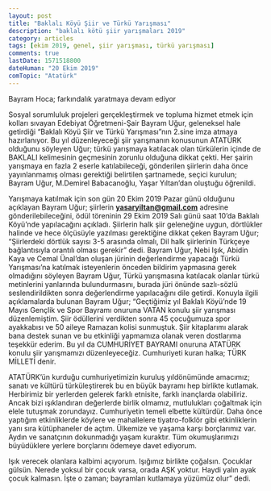 ```yaml
---
layout: post
title: "Baklalı Köyü Şiir ve Türkü Yarışması"
description: "baklalı kötü şiir yarışmaları 2019"
category: articles
tags: [ekim 2019, genel, şiir yarışması, türkü yarışması]
comments: true
lastDate: 1571518800
dateHuman: "20 Ekim 2019"
comTopic: "Atatürk"
---
```


Bayram Hoca; farkındalık yaratmaya devam ediyor

Sosyal sorumluluk projeleri gerçekleştirmek ve topluma hizmet etmek için kolları sıvayan Edebiyat Öğretmeni-Şair Bayram Uğur, geleneksel hale getirdiği “Baklalı Köyü Şiir ve Türkü Yarışması”nın 2.sine imza atmaya hazırlanıyor. Bu yıl düzenleyeceği şiir yarışmanın konusunun ATATÜRK olduğunu söyleyen Uğur; türkü yarışmaya katılacak olan türkülerin içinde de BAKLALI kelimesinin geçmesinin zorunlu olduğuna dikkat çekti. Her şairin yarışmaya en fazla 2 eserle katılabileceği, gönderilen şiirlerin daha önce yayınlanmamış olması gerektiği belirtilen şartnamede, seçici kurulun; Bayram Uğur, M.Demirel Babacanoğlu, Yaşar Yıltan’dan oluştuğu öğrenildi.

Yarışmaya katılmak için son gün 20 Ekim 2019 Pazar günü olduğunu açıklayan Bayram Uğur; şiirlerin **yasaryiltan@gmail.com** adresine gönderilebileceğini, ödül töreninin 29 Ekim 2019 Salı günü saat 10’da Baklalı Köyü’nde yapılacağını açıkladı. Şiirlerin halk şiir geleneğine uygun, dörtlükler halinde ve hece
ölçüsüyle yazılması gerektiğine dikkat çeken Bayram Uğur; “Şiirlerdeki dörtlük sayısı 3-5 arasında olmalı, Dil halk şiirlerinin Türkçeye bağlantısıyla orantılı olması gerekir” dedi. Bayram Uğur, Nebi Işık, Abidin Kaya ve Cemal Ünal’dan oluşan jürinin değerlendirme yapacağı Türkü Yarışması’na katılmak isteyenlerin önceden bildirim yapmasına gerek olmadığını söyleyen Bayram Uğur, Türkü yarışmasına katılacak olanlar türkü metinlerini yanlarında bulundurmasını, burada jüri önünde sazlı-sözlü seslendirildikten sonra
değerlendirme yapılacağını dile getirdi.
Konuyla ilgili açıklamalarda bulunan Bayram Uğur; 
“Geçtiğimiz yıl Baklalı Köyü’nde 19 Mayıs Gençlik ve Spor Bayramı onuruna VATAN konulu şiir yarışması düzenlemiştim. Şiir ödüllerini verdikten sonra 45 çocuğumuza spor ayakkabısı ve 50 aileye Ramazan kolisi sunmuştuk. Şiir kitaplarımı alarak bana destek sunan ve bu etkinliği yapmamıza olanak veren dostlarıma teşekkür ederim.
Bu yıl da CUMHURİYET BAYRAMI onuruna ATATÜRK konulu şiir yarışmamızı düzenleyeceğiz. Cumhuriyeti kuran halka; TÜRK MİLLETİ denir.

ATATÜRK’ün kurduğu cumhuriyetimizin kuruluş yıldönümünde amacımız; sanatı ve kültürü türküleştirerek bu en büyük bayramı hep birlikte
kutlamak. Herbirimiz bir yerlerden gelerek farklı etnisite, farklı inançlarda olabiliriz. Ancak bizi ışıklandıran değerlerde birlik olmamız,
mutlulukları çoğaltmak için elele tutuşmak zorundayız. Cumhuriyetin temeli elbette kültürdür. Daha önce yaptığım etkinliklerde köylere ve mahallelere tiyatro-folklör gibi etkinliklerin yanı sıra kütüphaneler de açtım. Ülkemize ve yaşama karşı borçlarımız var. Aydın ve sanatçının dokunmadığı yaşam kuraktır.
Tüm okumuşlarımızı büyüdüklere yerlere borçlarını ödemeye davet ediyorum.

Işık verecek olanlara kalbimi açıyorum. Işığımız birlikte çoğalsın. Çocuklar gülsün. Nerede yoksul bir çocuk varsa, orada AŞK yoktur. Haydi yalın ayak çocuk kalmasın. İşte o zaman; bayramları kutlamaya yüzümüz olur” dedi.